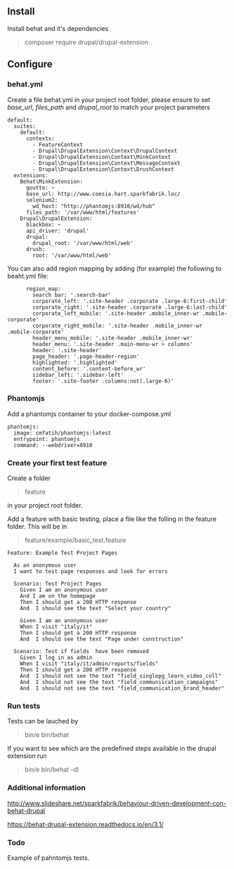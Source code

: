 
## Install

Install behat and it's dependencies

> composer require drupal/drupal-extension

## Configure

### behat.yml

Create a file behat.yml in your project root folder,
please ensure to set *base_url*, *files_path* and *drupal_root* to match your project parameters

```
default:
  suites:
    default:
      contexts:
        - FeatureContext
        - Drupal\DrupalExtension\Context\DrupalContext
        - Drupal\DrupalExtension\Context\MinkContext
        - Drupal\DrupalExtension\Context\MessageContext
        - Drupal\DrupalExtension\Context\DrushContext
  extensions:
    Behat\MinkExtension:
      goutte: ~
      base_url: http://www.coesia.hart.sparkfabrik.loc/
      selenium2:
        wd_host: "http://phantomjs:8910/wd/hub"
      files_path: '/var/www/html/features'
    Drupal\DrupalExtension:
      blackbox: ~
      api_driver: 'drupal'
      drupal:
        drupal_root: '/var/www/html/web'
      drush:
        root: '/var/www/html/web'
```

You can also add region mapping by adding (for example) the following to beaht.yml file:
```
      region_map:
        search bar: '.search-bar'
        corporate_left: '.site-header .corporate .large-6:first-child'
        corporate_right: '.site-header .corporate .large-6:last-child'
        corporate_left_mobile: '.site-header .mobile_inner-wr .mobile-corporate'
        corporate_right_mobile: '.site-header .mobile_inner-wr .mobile-corporate'
        header_menu_mobile: '.site-header .mobile_inner-wr'
        header_menu: '.site-header .main-menu-wr > columns'
        header: '.site-header'
        page_header: '.page-header-region'
        highlighted: '.highlighted'
        content_before: '.content-before_wr'
        sidebar_left: '.sidebar-left'
        footer: '.site-footer .columns:not(.large-6)'
```

### Phantomjs

Add a phantomjs container to your docker-compose.yml

```
phantomjs:
  image: cmfatih/phantomjs:latest
  entrypoint: phantomjs
  command: --webdriver=8910
```

### Create your first test feature

Create a folder

> feature

in your project root folder.

Add a feature with basic testing, place a file like the folling in the feature folder.
This will be in
> feature/example/basic_test.feature

```
Feature: Example Test Project Pages

  As an anonymous user
  I want to test page responses and look for errors

  Scenario: Test Project Pages
    Given I am an anonymous user
    And I am on the homepage
    Then I should get a 200 HTTP response
    And  I should see the text "Select your country"

    Given I am an anonymous user
    When I visit "italy/it"
    Then I should get a 200 HTTP response
    And  I should see the text "Page under construction"

  Scenario: Test if fields  have been removed
    Given I log in as admin
    When I visit "italy/it/admin/reports/fields"
    Then I should get a 200 HTTP response
    And  I should not see the text "field_singlepg_learn_video_coll"
    And  I should not see the text "field_communiication_campaigns"
    And  I should not see the text "field_communication_brand_header"

```

### Run tests

Tests can be lauched by
> bin/e bin/behat

If you want to see which are the predefined steps available in the drupal extension run
> bin/e bin/behat -dl

### Additional information


http://www.slideshare.net/sparkfabrik/behaviour-driven-development-con-behat-drupal

https://behat-drupal-extension.readthedocs.io/en/3.1/

### Todo

Example of pahntomjs tests.
